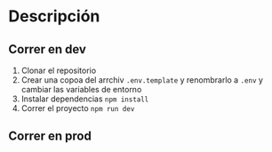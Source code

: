# Descripción

## Correr en dev

1. Clonar el repositorio
2. Crear una copoa del arrchiv ```.env.template``` y renombrarlo a ```.env``` y cambiar las variables de entorno
3. Instalar dependencias ```npm install```
4. Correr el proyecto ```npm run dev```


## Correr en prod


